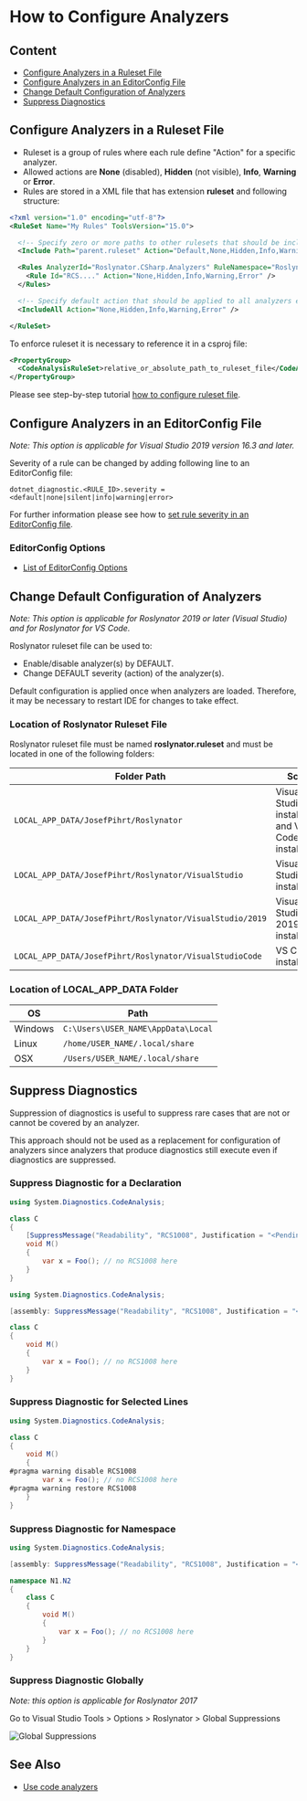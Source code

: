 ﻿# How to Configure Analyzers

## Content

* [Configure Analyzers in a Ruleset File](#configure-analyzers-in-a-ruleset-file)
* [Configure Analyzers in an EditorConfig File](#configure-analyzers-in-an-editorconfig-file)
* [Change Default Configuration of Analyzers](#change-default-configuration-of-analyzers)
* [Suppress Diagnostics](#suppress-diagnostics)


## Configure Analyzers in a Ruleset File

* Ruleset is a group of rules where each rule define "Action" for a specific analyzer.
* Allowed actions are **None** (disabled), **Hidden** (not visible), **Info**, **Warning** or **Error**. 
* Rules are stored in a XML file that has extension **ruleset** and following structure:

```xml
<?xml version="1.0" encoding="utf-8"?>
<RuleSet Name="My Rules" ToolsVersion="15.0">

  <!-- Specify zero or more paths to other rulesets that should be included. -->
  <Include Path="parent.ruleset" Action="Default,None,Hidden,Info,Warning,Error" />

  <Rules AnalyzerId="Roslynator.CSharp.Analyzers" RuleNamespace="Roslynator.CSharp.Analyzers">
    <Rule Id="RCS...." Action="None,Hidden,Info,Warning,Error" />
  </Rules>

  <!-- Specify default action that should be applied to all analyzers except those explicitly specified. -->
  <IncludeAll Action="None,Hidden,Info,Warning,Error" />

</RuleSet>
```

To enforce ruleset it is necessary to reference it in a csproj file:

```xml
<PropertyGroup>
  <CodeAnalysisRuleSet>relative_or_absolute_path_to_ruleset_file</CodeAnalysisRuleSet>
</PropertyGroup>
```

Please see step-by-step tutorial [how to configure ruleset file](how-to-configure-ruleset-file.md).


## Configure Analyzers in an EditorConfig File

*Note: This option is applicable for Visual Studio 2019 version 16.3 and later.*

Severity of a rule can be changed by adding following line to an EditorConfig file:
```
dotnet_diagnostic.<RULE_ID>.severity = <default|none|silent|info|warning|error>
```

For further information please see how to [set rule severity in an EditorConfig file](https://docs.microsoft.com/en-us/visualstudio/code-quality/use-roslyn-analyzers#set-rule-severity-in-an-editorconfig-file).

### EditorConfig Options

* [List of EditorConfig Options](configuration.md)

## Change Default Configuration of Analyzers

*Note: This option is applicable for Roslynator 2019 or later (Visual Studio) and for Roslynator for VS Code.*

Roslynator ruleset file can be used to:

 * Enable/disable analyzer(s) by DEFAULT.
 * Change DEFAULT severity (action) of the analyzer(s).
 
Default configuration is applied once when analyzers are loaded.
Therefore, it may be necessary to restart IDE for changes to take effect.

### Location of Roslynator Ruleset File

Roslynator ruleset file must be named **roslynator.ruleset** and must be located in one of the following folders:

| Folder Path | Scope |
| -------- | ------- |
| `LOCAL_APP_DATA/JosefPihrt/Roslynator` | Visual Studio installations and VS Code installation |
| `LOCAL_APP_DATA/JosefPihrt/Roslynator/VisualStudio` | Visual Studio installations |
| `LOCAL_APP_DATA/JosefPihrt/Roslynator/VisualStudio/2019` | Visual Studio 2019 installations |
| `LOCAL_APP_DATA/JosefPihrt/Roslynator/VisualStudioCode` | VS Code installation |

### Location of LOCAL_APP_DATA Folder

| OS | Path |
| -------- | ------- |
| Windows | `C:\Users\USER_NAME\AppData\Local` |
| Linux | `/home/USER_NAME/.local/share` |
| OSX | `/Users/USER_NAME/.local/share` |


## Suppress Diagnostics

Suppression of diagnostics is useful to suppress rare cases that are not or cannot be covered by an analyzer.

This approach should not be used as a replacement for configuration of analyzers since analyzers that produce diagnostics still execute even if diagnostics are suppressed.

### Suppress Diagnostic for a Declaration

```csharp
using System.Diagnostics.CodeAnalysis;

class C
{
    [SuppressMessage("Readability", "RCS1008", Justification = "<Pending>")]
    void M()
    {
        var x = Foo(); // no RCS1008 here
    }
}
```

```csharp
using System.Diagnostics.CodeAnalysis;

[assembly: SuppressMessage("Readability", "RCS1008", Justification = "<Pending>", Scope = "member", Target = "~M:C.M")]

class C
{
    void M()
    {
        var x = Foo(); // no RCS1008 here
    }
}
```

### Suppress Diagnostic for Selected Lines

```csharp
using System.Diagnostics.CodeAnalysis;

class C
{
    void M()
    {
#pragma warning disable RCS1008
        var x = Foo(); // no RCS1008 here
#pragma warning restore RCS1008
    }
}
```

### Suppress Diagnostic for Namespace

```csharp
using System.Diagnostics.CodeAnalysis;

[assembly: SuppressMessage("Readability", "RCS1008", Justification = "<Pending>", Scope = "NamespaceAndDescendants", Target = "N1.N2")]

namespace N1.N2
{
    class C
    {
        void M()
        {
            var x = Foo(); // no RCS1008 here
        }
    }
}
```

### Suppress Diagnostic Globally

*Note: this option is applicable for Roslynator 2017*

Go to Visual Studio Tools > Options > Roslynator > Global Suppressions

![Global Suppressions](/img/roslynator/global-suppressions-options.png)

## See Also

* [Use code analyzers](https://docs.microsoft.com/en-us/visualstudio/code-quality/use-roslyn-analyzers)
